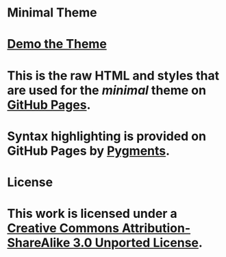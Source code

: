 # Minimal Theme

# [Demo the Theme](http://orderedlist.github.com/minimal/)

# This is the raw HTML and styles that are used for the *minimal* theme on [GitHub Pages](http://pages.github.com/).

# Syntax highlighting is provided on GitHub Pages by [Pygments](http://pygments.org).

# License

# This work is licensed under a [Creative Commons Attribution-ShareAlike 3.0 Unported License](http://creativecommons.org/licenses/by-sa/3.0/).



